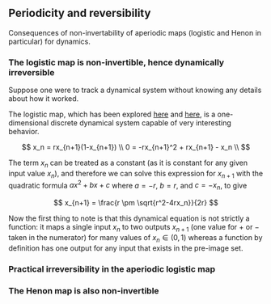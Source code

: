 ## Periodicity and reversibility

Consequences of non-invertability of aperiodic maps (logistic and Henon in particular) for dynamics.  

### The logistic map is non-invertible, hence dynamically irreversible

Suppose one were to track a dynamical system without knowing any details about how it worked.

The logistic map, which has been explored [here](https://blbadger.github.io/logistic-map.html) and [here](https://blbadger.github.io/logistic-boundary.html), is a one-dimensional discrete dynamical system capable of very interesting behavior. 

$$
x_n = rx_{n+1}(1-x_{n+1}) \\
0 = -rx_{n+1}^2 + rx_{n+1} - x_n \\
$$

The term $x_n$ can be treated as a constant (as it is constant for any given input value $x_n$), and therefore we can solve this expression for $x_{n+1}$ with the quadratic formula $ax^2 + bx + c$ where $a = -r$, $b = r$, and $c = -x_n$, to give

$$
x_{n+1} = \frac{r \pm \sqrt{r^2-4rx_n}}{2r}
$$

Now the first thing to note is that this dynamical equation is not strictly a function: it maps a single input $x_n$ to two outputs $x_{n+1}$ (one value for $+$ or $-$ taken in the numerator) for many values of $x_n \in (0, 1)$ whereas a function by definition has one output for any input that exists in the pre-image set.  

### Practical irreversibility in the aperiodic logistic map



### The Henon map is also non-invertible



